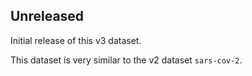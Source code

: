 ## Unreleased

Initial release of this v3 dataset.

This dataset is very similar to the v2 dataset `sars-cov-2`.

